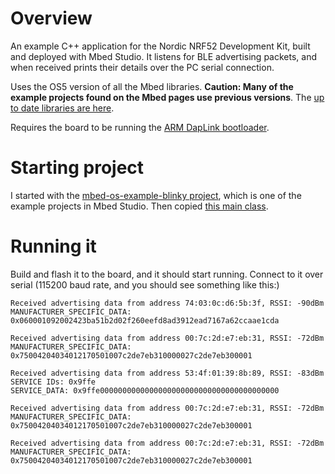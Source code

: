 # Overview
An example C++ application for the Nordic NRF52 Development Kit, built and deployed with Mbed Studio. It listens for BLE advertising packets, and when received prints their details over the PC serial connection.

Uses the OS5 version of all the Mbed libraries. **Caution: Many of the example projects found on the Mbed pages use previous versions**. The [up to date libraries are here](https://os.mbed.com/teams/mbed-os-examples).

Requires the board to be running the [ARM DapLink bootloader](https://armmbed.github.io/DAPLink/?board=Nordic-nRF52-DK).

# Starting project
I started with the [mbed-os-example-blinky project](https://os.mbed.com/teams/mbed-os-examples/code/mbed-os-example-blinky/), which is one of the example projects in Mbed Studio. Then copied [this main class](https://os.mbed.com/teams/mbed-os-examples/code/mbed-os-example-ble-EddystoneObserver//file/092c08942a29/source/main.cpp/).

# Running it
Build and flash it to the board, and it should start running. Connect to it over serial (115200 baud rate, and you should see something like this:)
```
Received advertising data from address 74:03:0c:d6:5b:3f, RSSI: -90dBm
MANUFACTURER_SPECIFIC_DATA: 0x060001092002423ba51b2d02f260eefd8ad3912ead7167a62ccaae1cda

Received advertising data from address 00:7c:2d:e7:eb:31, RSSI: -72dBm
MANUFACTURER_SPECIFIC_DATA: 0x75004204034012170501007c2de7eb310000027c2de7eb300001

Received advertising data from address 53:4f:01:39:8b:89, RSSI: -83dBm
SERVICE IDs: 0x9ffe
SERVICE_DATA: 0x9ffe0000000000000000000000000000000000000000

Received advertising data from address 00:7c:2d:e7:eb:31, RSSI: -72dBm
MANUFACTURER_SPECIFIC_DATA: 0x75004204034012170501007c2de7eb310000027c2de7eb300001

Received advertising data from address 00:7c:2d:e7:eb:31, RSSI: -72dBm
MANUFACTURER_SPECIFIC_DATA: 0x75004204034012170501007c2de7eb310000027c2de7eb300001
```
